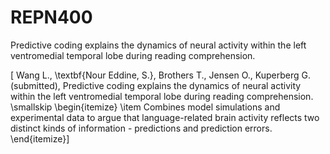 # REPN400
Predictive coding explains the dynamics of neural activity within the left ventromedial temporal lobe during reading comprehension.

\[ Wang L., \textbf{Nour Eddine, S.}, Brothers T., Jensen O., Kuperberg G. (submitted), Predictive coding explains the dynamics of neural activity within the left ventromedial temporal lobe during reading comprehension. \smallskip
\begin{itemize}
  \item Combines model simulations and experimental data to argue that language-related brain activity reflects two distinct kinds of information - predictions and prediction errors.
\end{itemize}\]

